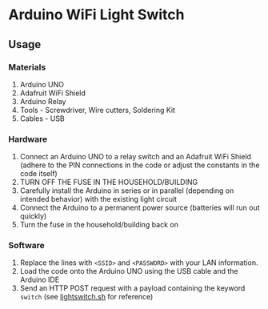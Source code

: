 # Arduino WiFi Light Switch

## Usage

### Materials

1. Arduino UNO
2. Adafruit WiFi Shield
3. Arduino Relay
4. Tools - Screwdriver, Wire cutters, Soldering Kit
5. Cables - USB

### Hardware

1. Connect an Arduino UNO to a relay switch and an Adafruit WiFi Shield (adhere to the PIN connections in the code or adjust the constants in the code itself)
2. TURN OFF THE FUSE IN THE HOUSEHOLD/BUILDING
3. Carefully install the Arduino in series or in parallel (depending on intended behavior) with the existing light circuit
4. Connect the Arduino to a permanent power source (batteries will run out quickly)
5. Turn the fuse in the household/building back on

### Software

1. Replace the lines with `<SSID>` and `<PASSWORD>` with your LAN information.
2. Load the code onto the Arduino UNO using the USB cable and the Arduino IDE
3. Send an HTTP POST request with a payload containing the keyword `switch` (see [lightswitch.sh](https://github.com/RamV13/LightSwitch/blob/master/lightswitch.sh) for reference)
